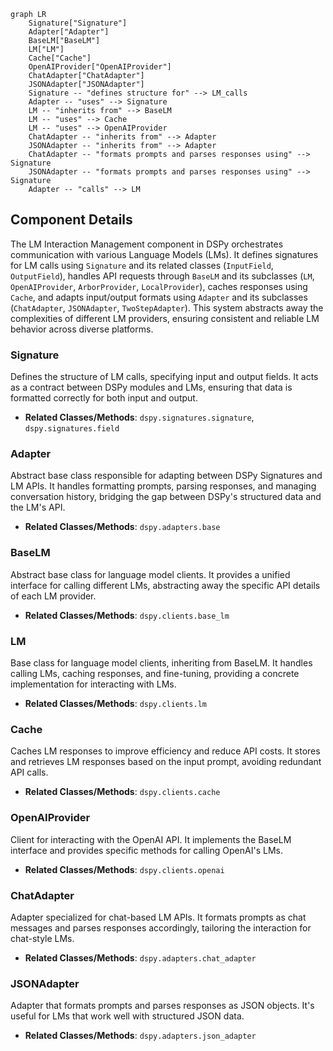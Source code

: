 ```mermaid
graph LR
    Signature["Signature"]
    Adapter["Adapter"]
    BaseLM["BaseLM"]
    LM["LM"]
    Cache["Cache"]
    OpenAIProvider["OpenAIProvider"]
    ChatAdapter["ChatAdapter"]
    JSONAdapter["JSONAdapter"]
    Signature -- "defines structure for" --> LM_calls
    Adapter -- "uses" --> Signature
    LM -- "inherits from" --> BaseLM
    LM -- "uses" --> Cache
    LM -- "uses" --> OpenAIProvider
    ChatAdapter -- "inherits from" --> Adapter
    JSONAdapter -- "inherits from" --> Adapter
    ChatAdapter -- "formats prompts and parses responses using" --> Signature
    JSONAdapter -- "formats prompts and parses responses using" --> Signature
    Adapter -- "calls" --> LM
```

## Component Details

The LM Interaction Management component in DSPy orchestrates communication with various Language Models (LMs). It defines signatures for LM calls using `Signature` and its related classes (`InputField`, `OutputField`), handles API requests through `BaseLM` and its subclasses (`LM`, `OpenAIProvider`, `ArborProvider`, `LocalProvider`), caches responses using `Cache`, and adapts input/output formats using `Adapter` and its subclasses (`ChatAdapter`, `JSONAdapter`, `TwoStepAdapter`). This system abstracts away the complexities of different LM providers, ensuring consistent and reliable LM behavior across diverse platforms.

### Signature
Defines the structure of LM calls, specifying input and output fields. It acts as a contract between DSPy modules and LMs, ensuring that data is formatted correctly for both input and output.
- **Related Classes/Methods**: `dspy.signatures.signature`, `dspy.signatures.field`

### Adapter
Abstract base class responsible for adapting between DSPy Signatures and LM APIs. It handles formatting prompts, parsing responses, and managing conversation history, bridging the gap between DSPy's structured data and the LM's API.
- **Related Classes/Methods**: `dspy.adapters.base`

### BaseLM
Abstract base class for language model clients. It provides a unified interface for calling different LMs, abstracting away the specific API details of each LM provider.
- **Related Classes/Methods**: `dspy.clients.base_lm`

### LM
Base class for language model clients, inheriting from BaseLM. It handles calling LMs, caching responses, and fine-tuning, providing a concrete implementation for interacting with LMs.
- **Related Classes/Methods**: `dspy.clients.lm`

### Cache
Caches LM responses to improve efficiency and reduce API costs. It stores and retrieves LM responses based on the input prompt, avoiding redundant API calls.
- **Related Classes/Methods**: `dspy.clients.cache`

### OpenAIProvider
Client for interacting with the OpenAI API. It implements the BaseLM interface and provides specific methods for calling OpenAI's LMs.
- **Related Classes/Methods**: `dspy.clients.openai`

### ChatAdapter
Adapter specialized for chat-based LM APIs. It formats prompts as chat messages and parses responses accordingly, tailoring the interaction for chat-style LMs.
- **Related Classes/Methods**: `dspy.adapters.chat_adapter`

### JSONAdapter
Adapter that formats prompts and parses responses as JSON objects. It's useful for LMs that work well with structured JSON data.
- **Related Classes/Methods**: `dspy.adapters.json_adapter`
